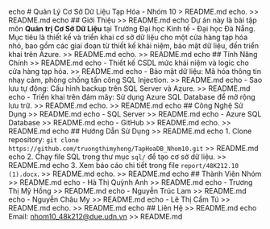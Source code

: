 echo # Quản Lý Cơ Sở Dữ Liệu Tạp Hóa - Nhóm 10 > README.md
echo. >> README.md
echo ## Giới Thiệu >> README.md
echo Dự án này là bài tập môn **Quản trị Cơ Sở Dữ Liệu** tại Trường Đại học Kinh tế - Đại học Đà Nẵng. Mục tiêu là thiết kế và triển khai cơ sở dữ liệu cho một cửa hàng tạp hóa nhỏ, bao gồm các giai đoạn từ thiết kế khái niệm, bảo mật dữ liệu, đến triển khai trên Azure. >> README.md
echo. >> README.md
echo ## Tính Năng Chính >> README.md
echo - Thiết kế CSDL mức khái niệm và logic cho cửa hàng tạp hóa. >> README.md
echo - Bảo mật dữ liệu: Mã hóa thông tin nhạy cảm, phòng chống tấn công SQL Injection. >> README.md
echo - Sao lưu tự động: Cấu hình backup trên SQL Server và Azure. >> README.md
echo - Triển khai trên đám mây: Sử dụng Azure SQL Database để mở rộng lưu trữ. >> README.md
echo. >> README.md
echo ## Công Nghệ Sử Dụng >> README.md
echo - SQL Server >> README.md
echo - Azure SQL Database >> README.md
echo - GitHub >> README.md
echo. >> README.md
echo ## Hướng Dẫn Sử Dụng >> README.md
echo 1. Clone repository: `git clone https://github.com/truongthimyhong/TapHoaDB_Nhom10.git` >> README.md
echo 2. Chạy file SQL trong thư mục `sql/` để tạo cơ sở dữ liệu. >> README.md
echo 3. Xem báo cáo chi tiết trong file `report/48K212.10 (1).docx`. >> README.md
echo. >> README.md
echo ## Thành Viên Nhóm >> README.md
echo - Hà Thị Quỳnh Anh >> README.md
echo - Trương Thị Mỹ Hồng >> README.md
echo - Nguyễn Trúc Lam >> README.md
echo - Nguyễn Châu My >> README.md
echo - Lê Thị Cẩm Tú >> README.md
echo. >> README.md
echo ## Liên Hệ >> README.md
echo Email: nhom10_48k212@due.udn.vn >> README.md